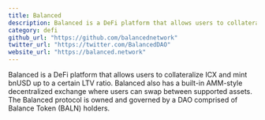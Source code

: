 ```yaml
---
title: Balanced
description: Balanced is a DeFi platform that allows users to collateralize ICX and mint bnUSD up to a certain LTV ratio.
category: defi
github_url: "https://github.com/balancednetwork"
twitter_url: "https://twitter.com/BalancedDAO"
website_url: "https://balanced.network"
---
```


Balanced is a DeFi platform that allows users to collateralize ICX and mint bnUSD up to a certain LTV ratio. Balanced also has a built-in AMM-style decentralized exchange where users can swap between supported assets. The Balanced protocol is owned and governed by a DAO comprised of Balance Token (BALN) holders.
